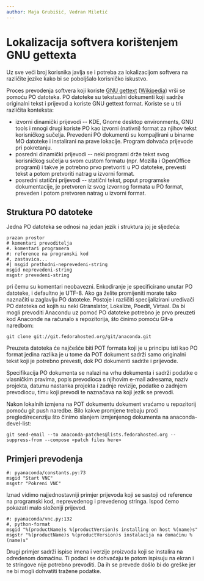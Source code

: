 ```yaml
---
author: Maja Grubišić, Vedran Miletić
---
```


# Lokalizacija softvera korištenjem GNU gettexta

Uz sve veći broj korisnika javlja se i potreba za lokalizacijom softvera na različite jezike kako bi se poboljšalo korisničko iskustvo.

Proces prevodenja softvera koji koriste [GNU gettext](https://www.gnu.org/software/gettext/) ([Wikipedia](https://en.wikipedia.org/wiki/Gettext)) vrši se pomoću PO datoteka. PO datoteke su tekstualni dokumenti koji sadrže originalni tekst i prijevod a koriste GNU gettext format. Koriste se u tri različita konteksta:

- izvorni dinamički prijevodi -- KDE, Gnome desktop environments, GNU tools i mnogi drugi koriste PO kao izvorni (nativni) format za njihov tekst korisničkog sučelja. Prevedeni PO dokumenti su kompajlirani u binarne MO datoteke i instalirani na prave lokacije. Program dohvaća prijevode pri pokretanju.
- posredni dinamički prijevodi -- neki programi drže tekst svog korisničkog sučelja u svom custom formatu (npr. Mozilla i OpenOffice programi) i takve je potrebno prvo pretvoriti u PO datoteke, prevesti tekst a potom pretvoriti natrag u izvorni format.
- posredni statični prijevodi -- statični tekst, poput programske dokumentacije, je pretvoren iz svog izvornog formata u PO format, preveden i potom pretvoren natrag u izvorni format.

## Struktura PO datoteke

Jedna PO datoteka se odnosi na jedan jezik i struktura joj je sljedeća:

```
prazan prostor
# komentari prevoditelja
#. komentari programera
#: reference na programski kod
#, zastavica...
#| msgid prethodni-neprevedeni-string
msgid neprevedeni-string
msgstr prevedeni-string
```

pri čemu su komentari neobavezni. Enkodiranje je specificirano unutar PO datoteke, i defaultno je UTF-8. Ako ga želite promijeniti morate tako naznačiti u zaglavlju PO datoteke. Postoje i različiti specijalizirani uredivači PO datoteka od kojih su neki Gtranslator, Lokalize, Poedit, Virtaal. Da bi mogli prevoditi Anacondu uz pomoć PO datoteke potrebno je prvo preuzeti kod Anaconde na računalo s repozitorija, što činimo pomoću Git-a naredbom:

```
git clone git://git.fedorahosted.org/git/anaconda.git
```

Preuzeta datoteka će najčešće biti POT formata koji je u principu isti kao PO format jedina razlika je u tome da POT dokument sadrži samo originalni tekst koji je potrebno prevesti, dok PO dokumenti sadrže i prijevode.

Specifikacija PO dokumenta se nalazi na vrhu dokumenta i sadrži podatke o vlasničkim pravima, popis prevodioca s njihovim e-mail adresama, naziv projekta, datumu nastanka projekta i zadnje revizije, podatke o zadnjem prevodiocu, timu koji prevodi te naznačava na koji jezik se prevodi.

Nakon lokalnih izmjena na POT dokumentu dokument vraćamo u repozitorij pomoću git push naredbe. Bilo kakve promjene trebaju proći pregled/recenziju što činimo slanjem izmjenjenog dokumenta na anaconda-devel-list:

```
git send-email --to anaconda-patches@lists.fedorahosted.org --suppress-from --compose <patch files here>
```

## Primjeri prevodenja

``` po
#: pyanaconda/constants.py:73
msgid "Start VNC"
msgstr "Pokreni VNC"
```

Iznad vidimo najjednostavniji primjer prijevoda koji se sastoji od reference na programski kod, neprevedenog i prevedenog stringa. Ispod ćemo pokazati malo složeniji prijevod.

``` po
#: pyanaconda/vnc.py:132
#, python-format
msgid "%(productName)s %(productVersion)s installing on host %(name)s"
msgstr "%(productName)s %(productVersion)s instalacija na domaćinu %(name)s"
```

Drugi primjer sadrži ispise imena i verzije proizvoda koji se instalira na odredenom domaćinu. Ti podaci se dohvaćaju te potom ispisuju na ekran i te stringove nije potrebno prevoditi. Da ih se prevede došlo bi do greške jer ne bi mogli dohvatiti tražene podatke.
